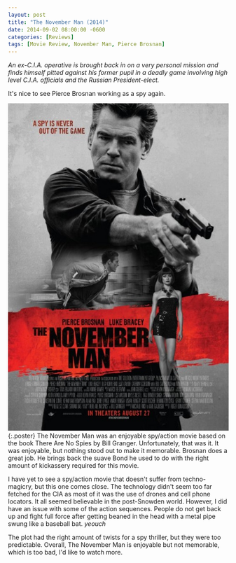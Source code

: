 ```yaml
---
layout: post
title: "The November Man (2014)"
date: 2014-09-02 08:00:00 -0600
categories: [Reviews]
tags: [Movie Review, November Man, Pierce Brosnan]
---
```


*An ex-C.I.A. operative is brought back in on a very personal mission and finds himself pitted against his former pupil in a deadly game involving high level C.I.A. officials and the Russian President-elect.*

It's nice to see Pierce Brosnan working as a spy again.

![pic](/assets/2014/09/the_november_man_poster.jpg){:.poster} The November Man was an enjoyable spy/action movie based on the book There Are No Spies by Bill Granger. Unfortunately, that was it. It was enjoyable, but nothing stood out to make it memorable. Brosnan does a great job. He brings back the suave Bond he used to do with the right amount of kickassery required for this movie.

I have yet to see a spy/action movie that doesn't suffer from techno-magicry, but this one comes close. The technology didn't seem too far fetched for the CIA as most of it was the use of drones and cell phone locators. It all seemed believable in the post-Snowden world. However, I did have an issue with some of the action sequences. People do not get back up and fight full force after getting beaned in the head with a metal pipe swung like a baseball bat. *yeouch*

The plot had the right amount of twists for a spy thriller, but they were too predictable. Overall, The November Man is enjoyable but not memorable, which is too bad, I'd like to watch more.
